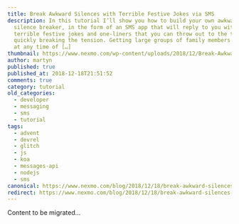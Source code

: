 ```yaml
---
title: Break Awkward Silences with Terrible Festive Jokes via SMS
description: In this tutorial I’ll show you how to build your own awkward
  silence breaker, in the form of an SMS app that will reply to you with
  terrible festive jokes and one-liners that you can throw out to the table,
  quickly breaking the tension. Getting large groups of family members together
  at any time of […]
thumbnail: https://www.nexmo.com/wp-content/uploads/2018/12/Break-Awkward-Silences-With-Terrible-Festive-Jokes-Via-SMS.png
author: martyn
published: true
published_at: 2018-12-18T21:51:52
comments: true
category: tutorial
old_categories:
  - developer
  - messaging
  - sms
  - tutorial
tags:
  - advent
  - devrel
  - glitch
  - js
  - koa
  - messages-api
  - nodejs
  - sms
canonical: https://www.nexmo.com/blog/2018/12/18/break-awkward-silences-with-terrible-festive-jokes-via-sms-dr
redirect: https://www.nexmo.com/blog/2018/12/18/break-awkward-silences-with-terrible-festive-jokes-via-sms-dr
---
```

Content to be migrated...